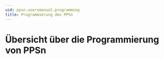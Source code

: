 ```yaml
---
uid: ppsn.usersmanual.programming
title: Programmierung des PPSn
---
```


# Übersicht über die Programmierung von PPSn

